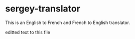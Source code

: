 # sergey-translator

This is an English to French and French to English translator. 

editted text to this file 
